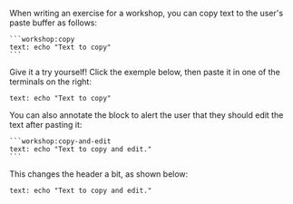 When writing an exercise for a workshop, you can copy text to the user's paste buffer as follows:

````
```workshop:copy
text: echo "Text to copy"
```
````

Give it a try yourself! Click the exemple below, then paste it in one of the terminals on the right:

```workshop:copy
text: echo "Text to copy"
```

You can also annotate the block to alert the user that they should edit the text after pasting it:

````
```workshop:copy-and-edit
text: echo "Text to copy and edit."
```
````

This changes the header a bit, as shown below:

```workshop:copy-and-edit
text: echo "Text to copy and edit."
```
